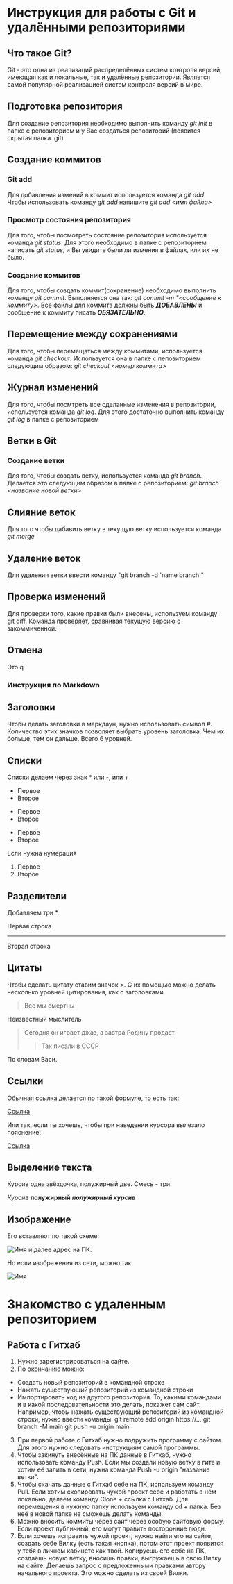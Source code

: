 # Инструкция для работы с Git и удалёнными репозиториями

## Что такое Git?
Git - это одна из реализаций распределённых систем контроля версий, имеющая как и локальные, так и удалённые репозитории. Является самой популярной реализацией систем контроля версий в мире.
## Подготовка репозитория
Для создание репозитория необходимо выполнить команду *git init*  в папке с репозиторием и у Вас создаться репозиторий (появится скрытая папка .git)

## Создание коммитов

### Git add
Для добавления измений в коммит используется команда *git add*. Чтобы использовать команду *git add* напишите *git add <имя файла>*

### Просмотр состояния репозитория
Для того, чтобы посмотреть состояние репозитория используется команда *git status*. Для этого необходимо в папке с репозиторием написать *git status*, и Вы увидите были ли измения в файлах, или их не было.

### Создание коммитов
Для того, чтобы создать коммит(сохранение) необходимо выполнить команду *git commit*. Выполняется она так: *git commit -m "<сообщение к коммиту>*. Все файлы для коммита должны быть ***ДОБАВЛЕНЫ*** и сообщение к коммиту писать ***ОБЯЗАТЕЛЬНО***.

## Перемещение между сохранениями
Для того, чтобы перемещаться между коммитами, используется команда *git checkout*. Используется она в папке с пепозиторием следующим образом: *git checkout <номер коммита>*

## Журнал изменений
Для того, чтобы посмтреть все сделанные изменения в репозитории, используется команда *git log*. Для этого достаточно выполнить команду *git log* в папке с репозиторием

## Ветки в Git

### Создание ветки

Для того, чтобы создать ветку, используется команда *git branch*. Делается это следующим образом в папке с репозиторием: *git branch <название новой ветки>*

## Слияние веток

Для того чтобы дабавить ветку в текущую ветку используется команда *git merge <name branch>*

## Удаление веток
Для удаления ветки ввести команду "git branch -d 'name branch'"

## Проверка изменений
Для проверки того, какие правки были внесены, используем команду git diff. Команда проверяет, сравнивая текущую версию с закоммиченной.

## Отмена
Это q

### Инструкция по Markdown

## Заголовки
Чтобы делать заголовки в маркдаун, нужно использовать символ #. Количество этих значков позволяет выбрать уровень заголовка. Чем их больше, тем он дальше. Всего 6 уровней.

## Списки
Списки делаем через знак * или -, или +
* Первое
* Второе

- Первое
- Второе

+ Первое
+ Второе

Если нужна нумерация
1. Первое
2. Второе

## Разделители
Добавляем три *.

Первая строка
***
Вторая строка

## Цитаты
Чтобы сделать цитату ставим значок >. С их помощью можно делать несколько уровней цитирования, как с заголовками. 
> Все мы смертны 

Неизвестный мыслитель
> Сегодня он играет джаз, а завтра Родину продаст
>> Так писали в СССР

По словам Васи.

## Ссылки
Обычная ссылка делается по такой формуле, то есть так: 

[Ссылка](https://vk.com/badcomedian)

Или так, если ты хочешь, чтобы при наведении курсора вылезало пояснение:

[Ссылка](https://vk.com/badcomedian "известный паблик")

## Выделение текста

Курсив одна звёздочка, полужирный две. Смесь - три.

*Курсив* **полужирный** ***полужирный курсив***

## Изображение
Его вставляют по такой схеме:

![Имя]() и далее адрес на ПК.

Но если изображения из сети, можно так:

![Имя](https://yandex.ru/images/search?text=мрачная%20эстетика&from=tabbar&pos=1&img_url=https%3A%2F%2Fsun9-63.userapi.com%2Fimpf%2F-tKaQMhRg0CTgVSexSK_YrNB5zhuVcKk0W7UfQ%2F6jiOXzHaYtE.jpg%3Fsize%3D604x403%26quality%3D96%26sign%3D6188d35ad2cb7cbab86f274ce6a18060%26type%3Dalbum&rpt=simage "Поле")

# Знакомство с удаленным репозиторием
## Работа с Гитхаб
1. Нужно зарегистрироваться на сайте.
2. По окончанию можно:
* Создать новый репозиторий в командной строке
* Нажать существующий репозиторий из командной строки
* Импортировать код из другого репозитория.
То, какими командами и в какой последовательности это делать, покажет сам сайт. Например, чтобы нажать существующий репозиторий из командной строки, нужно ввести команды: git remote add origin https://...
git branch -M main
git push -u origin main
3. При первой работе с Гитхаб нужно подружить программу с сайтом. Для этого нужно следовать инструкциям самой программы.
4. Чтобы закинуть внесённые на ПК данные в Гитхаб, нужно использовать команду Push. Если мы создали новую ветку в гите и хотим её залить в сети, нужна команда Push -u origin "название ветки".
5. Чтобы скачать данные с Гитхаб себе на ПК, используем команду Pull. Если хотим скопировать чужой проект себе и работать в нём локально, делаем команду Clone + ссылка с Гитхаб. Для перемещения в нужную папку используем команду cd + папка. Без неё в новой папке не сможешь делать команды.
6. Можно вносить коммиты через сайт через особую сайтовую форму. Если проект публичный, его могут править посторонние люди.
7. Если хочешь исправить чужой проект, нужно найти его на сайте, создать себе Вилку (есть такая кнопка), потом этот проект появится у тебя в личном кабинете как твой. Копируешь его себе на ПК, создаёшь новую ветку, вносишь правки, выгружаешь в свою Вилку на сайте. Делаешь запрос с предложенными правками автору начального проекта. Это можно сделать из своей Вилки.